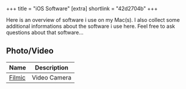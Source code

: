 +++
title = "iOS Software"
[extra]
shortlink = "42d2704b"
+++

Here is an overview of software i use on my Mac(s). I also collect some additional
informations about the software i use here. Feel free to ask questions about that
software...

## Photo/Video

| Name | Description |
|---|---|
| <a href="http://www.filmicpro.com">Filmic</a> | Video Camera |

